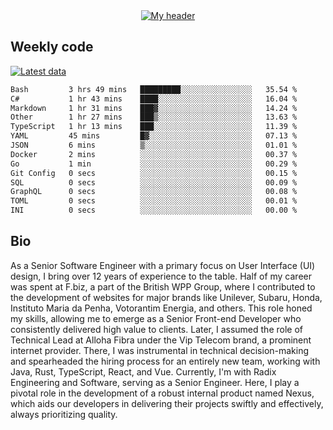 <div align="center">
  <a href="https://skvggor.dev">
    <img src="https://github.com/skvggor/skvggor/assets/958723/d0c9aa9c-0c21-4219-acff-3d4f36f94691" alt="My header" />
  </a>
</div>


## Weekly code

[![Latest data](https://github.com/skvggor/skvggor/actions/workflows/main.yml/badge.svg)](https://github.com/skvggor/skvggor/actions/workflows/main.yml)

<!--START_SECTION:waka-->

```txt
Bash         3 hrs 49 mins   █████████░░░░░░░░░░░░░░░░   35.54 %
C#           1 hr 43 mins    ████░░░░░░░░░░░░░░░░░░░░░   16.04 %
Markdown     1 hr 31 mins    ███▓░░░░░░░░░░░░░░░░░░░░░   14.24 %
Other        1 hr 27 mins    ███▒░░░░░░░░░░░░░░░░░░░░░   13.63 %
TypeScript   1 hr 13 mins    ███░░░░░░░░░░░░░░░░░░░░░░   11.39 %
YAML         45 mins         █▓░░░░░░░░░░░░░░░░░░░░░░░   07.13 %
JSON         6 mins          ▒░░░░░░░░░░░░░░░░░░░░░░░░   01.01 %
Docker       2 mins          ░░░░░░░░░░░░░░░░░░░░░░░░░   00.37 %
Go           1 min           ░░░░░░░░░░░░░░░░░░░░░░░░░   00.29 %
Git Config   0 secs          ░░░░░░░░░░░░░░░░░░░░░░░░░   00.15 %
SQL          0 secs          ░░░░░░░░░░░░░░░░░░░░░░░░░   00.09 %
GraphQL      0 secs          ░░░░░░░░░░░░░░░░░░░░░░░░░   00.08 %
TOML         0 secs          ░░░░░░░░░░░░░░░░░░░░░░░░░   00.01 %
INI          0 secs          ░░░░░░░░░░░░░░░░░░░░░░░░░   00.00 %
```

<!--END_SECTION:waka-->

## Bio

<p>As a Senior Software Engineer with a primary focus on User Interface (UI) design, I bring over 12 years of experience to the table. Half of my career was spent at F.biz, a part of the British WPP Group, where I contributed to the development of websites for major brands like Unilever, Subaru, Honda, Instituto Maria da Penha, Votorantim Energia, and others. This role honed my skills, allowing me to emerge as a Senior Front-end Developer who consistently delivered high value to clients. Later, I assumed the role of Technical Lead at Alloha Fibra under the Vip Telecom brand, a prominent internet provider. There, I was instrumental in technical decision-making and spearheaded the hiring process for an entirely new team, working with Java, Rust, TypeScript, React, and Vue. Currently, I'm with Radix Engineering and Software, serving as a Senior Engineer. Here, I play a pivotal role in the development of a robust internal product named Nexus, which aids our developers in delivering their projects swiftly and effectively, always prioritizing quality.</p>

<!-- </details> -->

<!-- <div align="center">
  <h2>🤖 Recent Code Activity</h2>
  <img width="500" src="https://github-readme-stats.vercel.app/api/wakatime?username=skvggor&hide_title=true&layout=compact&theme=transparent" alt="Wakatime Stats" />
</div>

<br>

<div align="center">
  <h2>📈 GitHub Stats</h2>
  <img width="500" src="https://github-readme-stats.vercel.app/api?username=skvggor&show_icons=true&theme=transparent&hide_title=true&count_private=true" alt="GitHub Stats" />
</div>
 -->
